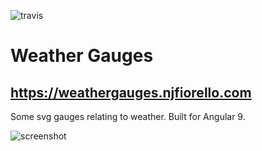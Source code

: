 ![travis](https://travis-ci.org/melgish/weather-gauges.svg?branch=master)

# Weather Gauges

## https://weathergauges.njfiorello.com

Some svg gauges relating to weather.  Built for Angular 9.

![screenshot](https://user-images.githubusercontent.com/12336197/38342888-030520e8-384f-11e8-9501-1d85617a8ed3.png)




